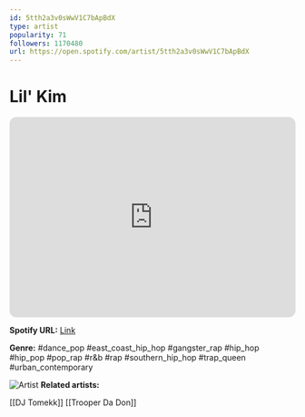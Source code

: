```yaml
---
id: 5tth2a3v0sWwV1C7bApBdX
type: artist
popularity: 71
followers: 1170480
url: https://open.spotify.com/artist/5tth2a3v0sWwV1C7bApBdX
---
```

# Lil' Kim

<iframe style="border-radius:12px" src="https://open.spotify.com/embed/artist/5tth2a3v0sWwV1C7bApBdX" width="100%" height="352" frameBorder="0" allowfullscreen="" allow="autoplay; clipboard-write; encrypted-media; fullscreen; picture-in-picture" loading="lazy"></iframe>

**Spotify URL:** [Link](https://open.spotify.com/artist/5tth2a3v0sWwV1C7bApBdX)

**Genre:**  #dance_pop #east_coast_hip_hop #gangster_rap #hip_hop #hip_pop #pop_rap #r&b #rap #southern_hip_hop #trap_queen #urban_contemporary

![Artist](https://i.scdn.co/image/ab6761610000e5eb44f424402a1933b745019107)
**Related artists:**

[[DJ Tomekk]]
[[Trooper Da Don]]
